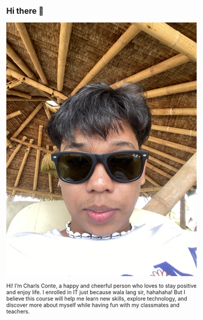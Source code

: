 ## Hi there 👋
![](https://github.com/charlsderekk/Charlsderekk/blob/c4c1b735c5d9afe3c7779ed637d038b707cd7667/IMG_9962.jpeg)

Hi! I’m Charls Conte, a happy and cheerful person who loves to stay positive and enjoy life. I enrolled in IT just because wala lang sir, hahahaha! But I believe this course will help me learn new skills, explore technology, and discover more about myself while having fun with my classmates and teachers.
